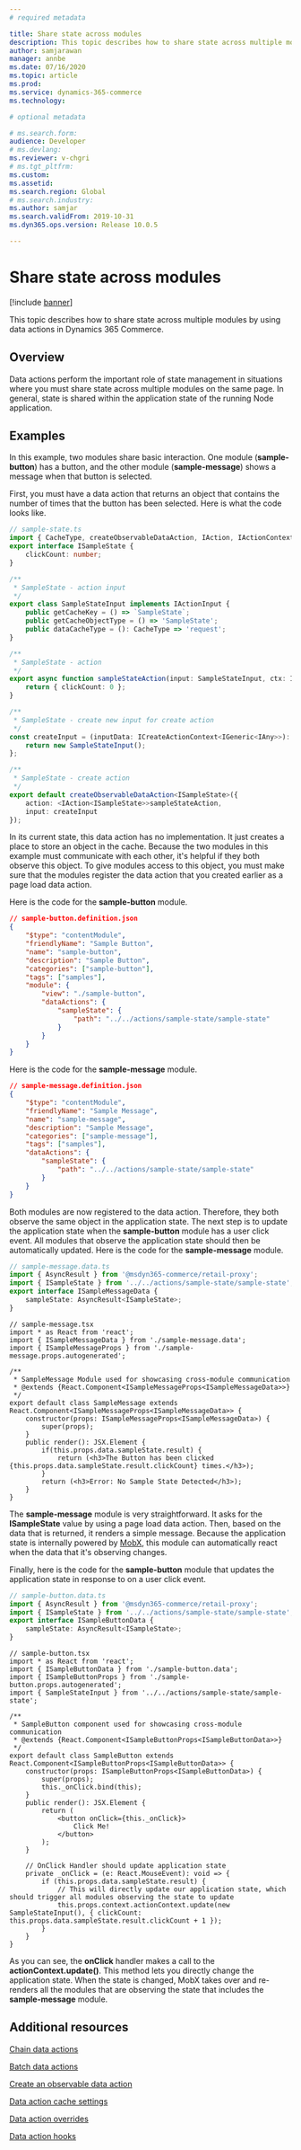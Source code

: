 ```yaml
---
# required metadata

title: Share state across modules
description: This topic describes how to share state across multiple modules by using data actions in Dynamics 365 Commerce.
author: samjarawan
manager: annbe
ms.date: 07/16/2020
ms.topic: article
ms.prod: 
ms.service: dynamics-365-commerce
ms.technology: 

# optional metadata

# ms.search.form: 
audience: Developer
# ms.devlang: 
ms.reviewer: v-chgri
# ms.tgt_pltfrm: 
ms.custom: 
ms.assetid: 
ms.search.region: Global
# ms.search.industry: 
ms.author: samjar
ms.search.validFrom: 2019-10-31
ms.dyn365.ops.version: Release 10.0.5

---
```

# Share state across modules

[!include [banner](../includes/banner.md)]

This topic describes how to share state across multiple modules by using data actions in Dynamics 365 Commerce.

## Overview

Data actions perform the important role of state management in situations where you must share state across multiple modules on the same page. In general, state is shared within the application state of the running Node application.

## Examples

In this example, two modules share basic interaction. One module (**sample-button**) has a button, and the other module (**sample-message**) shows a message when that button is selected.

First, you must have a data action that returns an object that contains the number of times that the button has been selected. Here is what the code looks like.

```typescript
// sample-state.ts
import { CacheType, createObservableDataAction, IAction, IActionContext, IActionInput, IAny, ICreateActionContext, IGeneric } from '@msdyn365-commerce/core';
export interface ISampleState {
    clickCount: number;
}

/**
 * SampleState - action input
 */
export class SampleStateInput implements IActionInput {
    public getCacheKey = () => `SampleState`;
    public getCacheObjectType = () => 'SampleState';
    public dataCacheType = (): CacheType => 'request';
}

/**
 * SampleState - action
 */
export async function sampleStateAction(input: SampleStateInput, ctx: IActionContext): Promise<ISampleState> {
    return { clickCount: 0 };
}

/**
 * SampleState - create new input for create action
 */
const createInput = (inputData: ICreateActionContext<IGeneric<IAny>>): IActionInput => {
    return new SampleStateInput();
};

/**
 * SampleState - create action
 */
export default createObservableDataAction<ISampleState>({
    action: <IAction<ISampleState>>sampleStateAction,
    input: createInput
});
```

In its current state, this data action has no implementation. It just creates a place to store an object in the cache. Because the two modules in this example must communicate with each other, it's helpful if they both observe this object. To give modules access to this object, you must make sure that the modules register the data action that you created earlier as a page load data action.

Here is the code for the **sample-button** module.

```json
// sample-button.definition.json
{
    "$type": "contentModule",
    "friendlyName": "Sample Button",
    "name": "sample-button",
    "description": "Sample Button",
    "categories": ["sample-button"],
    "tags": ["samples"],
    "module": {
        "view": "./sample-button",
        "dataActions": {
            "sampleState": {
                "path": "../../actions/sample-state/sample-state"
            }
        }
    }
}
```

Here is the code for the **sample-message** module.

```json
// sample-message.definition.json
{
    "$type": "contentModule",
    "friendlyName": "Sample Message",
    "name": "sample-message",
    "description": "Sample Message",
    "categories": ["sample-message"],
    "tags": ["samples"],
    "dataActions": {
        "sampleState": {
            "path": "../../actions/sample-state/sample-state"
        }
    }
}
```

Both modules are now registered to the data action. Therefore, they both observe the same object in the application state. The next step is to update the application state when the **sample-button** module has a user click event. All modules that observe the application state should then be automatically updated. Here is the code for the **sample-message** module.

```typescript
// sample-message.data.ts
import { AsyncResult } from '@msdyn365-commerce/retail-proxy';
import { ISampleState } from '../../actions/sample-state/sample-state';
export interface ISampleMessageData {
    sampleState: AsyncResult<ISampleState>;
}
```

```tsx
// sample-message.tsx
import * as React from 'react';
import { ISampleMessageData } from './sample-message.data';
import { ISampleMessageProps } from './sample-message.props.autogenerated';

/**
 * SampleMessage Module used for showcasing cross-module communication
 * @extends {React.Component<ISampleMessageProps<ISampleMessageData>>}
 */
export default class SampleMessage extends React.Component<ISampleMessageProps<ISampleMessageData>> {
    constructor(props: ISampleMessageProps<ISampleMessageData>) {
        super(props);
    }
    public render(): JSX.Element {
        if(this.props.data.sampleState.result) {
            return (<h3>The Button has been clicked {this.props.data.sampleState.result.clickCount} times.</h3>);
        }
        return (<h3>Error: No Sample State Detected</h3>);
    }
}
```

The **sample-message** module is very straightforward. It asks for the **ISampleState** value by using a page load data action. Then, based on the data that is returned, it renders a simple message. Because the application state is internally powered by [MobX](https://mobx.js.org/), this module can automatically react when the data that it's observing changes. 

Finally, here is the code for the **sample-button** module that updates the application state in response to on a user click event.

```typescript
// sample-button.data.ts
import { AsyncResult } from '@msdyn365-commerce/retail-proxy';
import { ISampleState } from '../../actions/sample-state/sample-state';
export interface ISampleButtonData {
    sampleState: AsyncResult<ISampleState>;
}
```

```tsx
// sample-button.tsx
import * as React from 'react';
import { ISampleButtonData } from './sample-button.data';
import { ISampleButtonProps } from './sample-button.props.autogenerated';
import { SampleStateInput } from '../../actions/sample-state/sample-state';

/**
 * SampleButton component used for showcasing cross-module communication
 * @extends {React.Component<ISampleButtonProps<ISampleButtonData>>}
 */
export default class SampleButton extends React.Component<ISampleButtonProps<ISampleButtonData>> {
    constructor(props: ISampleButtonProps<ISampleButtonData>) {
        super(props);
        this._onClick.bind(this);
    }
    public render(): JSX.Element {
        return (
            <button onClick={this._onClick}>
                Click Me!
            </button>
        );
    }

    // OnClick Handler should update application state
    private _onClick = (e: React.MouseEvent): void => {
        if (this.props.data.sampleState.result) {
            // This will directly update our application state, which should trigger all modules observing the state to update
            this.props.context.actionContext.update(new SampleStateInput(), { clickCount: this.props.data.sampleState.result.clickCount + 1 });
        }
    }
}
```

As you can see, the **onClick** handler makes a call to the **actionContext.update()**. This method lets you directly change the application state. When the state is changed, MobX takes over and re-renders all the modules that are observing the state that includes the **sample-message** module.

## Additional resources

[Chain data actions](chain-data-actions.md)

[Batch data actions](batch-data-actions.md)

[Create an observable data action](create-observable-data-action.md)

[Data action cache settings](data-action-cache-settings.md)

[Data action overrides](data-action-overrides.md)

[Data action hooks](data-action-hooks.md)
